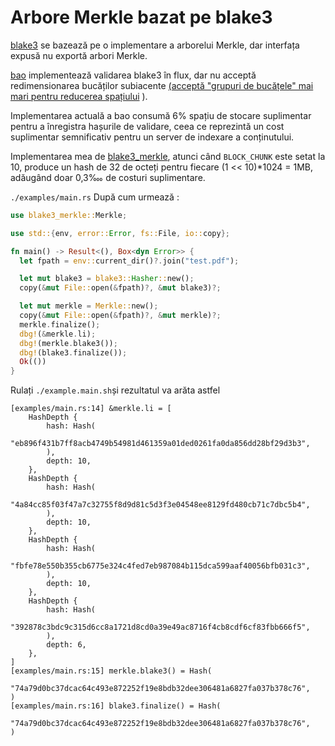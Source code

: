 # Arbore Merkle bazat pe blake3

[blake3](https://github.com/BLAKE3-team/BLAKE3) se bazează pe o implementare a arborelui Merkle, dar interfața expusă nu exportă arbori Merkle.

[bao](https://github.com/oconnor663/bao) implementează validarea blake3 în flux, dar nu acceptă redimensionarea bucăților subiacente [(acceptă "grupuri de bucățele" mai mari pentru reducerea spațiului](https://github.com/oconnor663/bao/issues/34) ).

Implementarea actuală a bao consumă 6% spațiu de stocare suplimentar pentru a înregistra hașurile de validare, ceea ce reprezintă un cost suplimentar semnificativ pentru un server de indexare a conținutului.

Implementarea mea de [blake3_merkle](https://github.com/rmw-lib/blake3_merkle), atunci când `BLOCK_CHUNK` este setat la 10, produce un hash de 32 de octeți pentru fiecare (1 << 10)*1024 = 1MB, adăugând doar 0,3‱ de costuri suplimentare.

`./examples/main.rs` După cum urmează :

```rust
use blake3_merkle::Merkle;

use std::{env, error::Error, fs::File, io::copy};

fn main() -> Result<(), Box<dyn Error>> {
  let fpath = env::current_dir()?.join("test.pdf");

  let mut blake3 = blake3::Hasher::new();
  copy(&mut File::open(&fpath)?, &mut blake3)?;

  let mut merkle = Merkle::new();
  copy(&mut File::open(&fpath)?, &mut merkle)?;
  merkle.finalize();
  dbg!(&merkle.li);
  dbg!(merkle.blake3());
  dbg!(blake3.finalize());
  Ok(())
}
```

Rulați `./example.main.sh`și rezultatul va arăta astfel

```
[examples/main.rs:14] &merkle.li = [
    HashDepth {
        hash: Hash(
            "eb896f431b7ff8acb4749b54981d461359a01ded0261fa0da856dd28bf29d3b3",
        ),
        depth: 10,
    },
    HashDepth {
        hash: Hash(
            "4a84cc85f03f47a7c32755f8d9d81c5d3f3e04548ee8129fd480cb71c7dbc5b4",
        ),
        depth: 10,
    },
    HashDepth {
        hash: Hash(
            "fbfe78e550b355cb6775e324c4fed7eb987084b115dca599aaf40056bfb031c3",
        ),
        depth: 10,
    },
    HashDepth {
        hash: Hash(
            "392878c3bdc9c315d6cc8a1721d8cd0a39e49ac8716f4cb8cdf6cf83fbb666f5",
        ),
        depth: 6,
    },
]
[examples/main.rs:15] merkle.blake3() = Hash(
    "74a79d0bc37dcac64c493e872252f19e8bdb32dee306481a6827fa037b378c76",
)
[examples/main.rs:16] blake3.finalize() = Hash(
    "74a79d0bc37dcac64c493e872252f19e8bdb32dee306481a6827fa037b378c76",
)
```